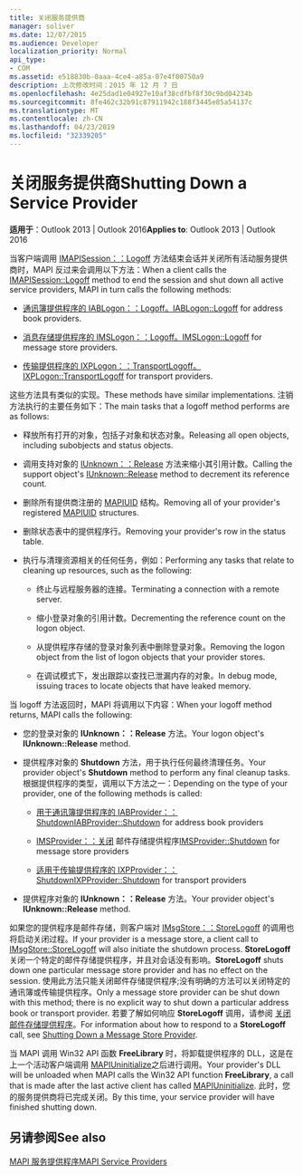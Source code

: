 ```yaml
---
title: 关闭服务提供商
manager: soliver
ms.date: 12/07/2015
ms.audience: Developer
localization_priority: Normal
api_type:
- COM
ms.assetid: e518830b-0aaa-4ce4-a85a-07e4f00750a9
description: 上次修改时间：2015 年 12 月 7 日
ms.openlocfilehash: 4e25dad1e04927e10af38cdfbf8f30c9bd04234b
ms.sourcegitcommit: 8fe462c32b91c87911942c188f3445e85a54137c
ms.translationtype: MT
ms.contentlocale: zh-CN
ms.lasthandoff: 04/23/2019
ms.locfileid: "32339205"
---
```

# <a name="shutting-down-a-service-provider"></a><span data-ttu-id="b7b09-103">关闭服务提供商</span><span class="sxs-lookup"><span data-stu-id="b7b09-103">Shutting Down a Service Provider</span></span>

 
  
<span data-ttu-id="b7b09-104">**适用于**：Outlook 2013 | Outlook 2016</span><span class="sxs-lookup"><span data-stu-id="b7b09-104">**Applies to**: Outlook 2013 | Outlook 2016</span></span> 
  
<span data-ttu-id="b7b09-105">当客户端调用 [IMAPISession：：Logoff](imapisession-logoff.md) 方法结束会话并关闭所有活动服务提供商时，MAPI 反过来会调用以下方法：</span><span class="sxs-lookup"><span data-stu-id="b7b09-105">When a client calls the [IMAPISession::Logoff](imapisession-logoff.md) method to end the session and shut down all active service providers, MAPI in turn calls the following methods:</span></span> 
  
- <span data-ttu-id="b7b09-106">[通讯簿提供程序的 IABLogon：：Logoff。](iablogon-logoff.md)</span><span class="sxs-lookup"><span data-stu-id="b7b09-106">[IABLogon::Logoff](iablogon-logoff.md) for address book providers.</span></span> 
    
- <span data-ttu-id="b7b09-107">[消息存储提供程序的 IMSLogon：：Logoff。](imslogon-logoff.md)</span><span class="sxs-lookup"><span data-stu-id="b7b09-107">[IMSLogon::Logoff](imslogon-logoff.md) for message store providers.</span></span> 
    
- <span data-ttu-id="b7b09-108">[传输提供程序的 IXPLogon：：TransportLogoff。](ixplogon-transportlogoff.md)</span><span class="sxs-lookup"><span data-stu-id="b7b09-108">[IXPLogon::TransportLogoff](ixplogon-transportlogoff.md) for transport providers.</span></span> 
    
<span data-ttu-id="b7b09-109">这些方法具有类似的实现。</span><span class="sxs-lookup"><span data-stu-id="b7b09-109">These methods have similar implementations.</span></span> <span data-ttu-id="b7b09-110">注销方法执行的主要任务如下：</span><span class="sxs-lookup"><span data-stu-id="b7b09-110">The main tasks that a logoff method performs are as follows:</span></span>
  
- <span data-ttu-id="b7b09-111">释放所有打开的对象，包括子对象和状态对象。</span><span class="sxs-lookup"><span data-stu-id="b7b09-111">Releasing all open objects, including subobjects and status objects.</span></span>
    
- <span data-ttu-id="b7b09-112">调用支持对象的 [IUnknown：：Release](https://msdn.microsoft.com/library/4b494c6f-f0ee-4c35-ae45-ed956f40dc7a%28Office.15%29.aspx) 方法来缩小其引用计数。</span><span class="sxs-lookup"><span data-stu-id="b7b09-112">Calling the support object's [IUnknown::Release](https://msdn.microsoft.com/library/4b494c6f-f0ee-4c35-ae45-ed956f40dc7a%28Office.15%29.aspx) method to decrement its reference count.</span></span> 
    
- <span data-ttu-id="b7b09-113">删除所有提供商注册的 [MAPIUID](mapiuid.md) 结构。</span><span class="sxs-lookup"><span data-stu-id="b7b09-113">Removing all of your provider's registered [MAPIUID](mapiuid.md) structures.</span></span> 
    
- <span data-ttu-id="b7b09-114">删除状态表中的提供程序行。</span><span class="sxs-lookup"><span data-stu-id="b7b09-114">Removing your provider's row in the status table.</span></span>
    
- <span data-ttu-id="b7b09-115">执行与清理资源相关的任何任务，例如：</span><span class="sxs-lookup"><span data-stu-id="b7b09-115">Performing any tasks that relate to cleaning up resources, such as the following:</span></span>
    
  - <span data-ttu-id="b7b09-116">终止与远程服务器的连接。</span><span class="sxs-lookup"><span data-stu-id="b7b09-116">Terminating a connection with a remote server.</span></span>
    
  - <span data-ttu-id="b7b09-117">缩小登录对象的引用计数。</span><span class="sxs-lookup"><span data-stu-id="b7b09-117">Decrementing the reference count on the logon object.</span></span>
    
  - <span data-ttu-id="b7b09-118">从提供程序存储的登录对象列表中删除登录对象。</span><span class="sxs-lookup"><span data-stu-id="b7b09-118">Removing the logon object from the list of logon objects that your provider stores.</span></span>
    
  - <span data-ttu-id="b7b09-119">在调试模式下，发出跟踪以查找已泄漏内存的对象。</span><span class="sxs-lookup"><span data-stu-id="b7b09-119">In debug mode, issuing traces to locate objects that have leaked memory.</span></span>
    
<span data-ttu-id="b7b09-120">当 logoff 方法返回时，MAPI 将调用以下内容：</span><span class="sxs-lookup"><span data-stu-id="b7b09-120">When your logoff method returns, MAPI calls the following:</span></span>
  
- <span data-ttu-id="b7b09-121">您的登录对象的 **IUnknown：：Release** 方法。</span><span class="sxs-lookup"><span data-stu-id="b7b09-121">Your logon object's **IUnknown::Release** method.</span></span> 
    
- <span data-ttu-id="b7b09-122">提供程序对象的 **Shutdown** 方法，用于执行任何最终清理任务。</span><span class="sxs-lookup"><span data-stu-id="b7b09-122">Your provider object's **Shutdown** method to perform any final cleanup tasks.</span></span> <span data-ttu-id="b7b09-123">根据提供程序的类型，调用以下方法之一：</span><span class="sxs-lookup"><span data-stu-id="b7b09-123">Depending on the type of your provider, one of the following methods is called:</span></span> 
    
  - <span data-ttu-id="b7b09-124">[用于通讯簿提供程序的 IABProvider：：Shutdown](iabprovider-shutdown.md)</span><span class="sxs-lookup"><span data-stu-id="b7b09-124">[IABProvider::Shutdown](iabprovider-shutdown.md) for address book providers</span></span> 
    
  - <span data-ttu-id="b7b09-125">[IMSProvider：：关闭](imsprovider-shutdown.md) 邮件存储提供程序</span><span class="sxs-lookup"><span data-stu-id="b7b09-125">[IMSProvider::Shutdown](imsprovider-shutdown.md) for message store providers</span></span> 
    
  - <span data-ttu-id="b7b09-126">[适用于传输提供程序的 IXPProvider：：Shutdown](ixpprovider-shutdown.md)</span><span class="sxs-lookup"><span data-stu-id="b7b09-126">[IXPProvider::Shutdown](ixpprovider-shutdown.md) for transport providers</span></span> 
    
- <span data-ttu-id="b7b09-127">提供程序对象的 **IUnknown：：Release** 方法。</span><span class="sxs-lookup"><span data-stu-id="b7b09-127">Your provider object's **IUnknown::Release** method.</span></span> 
    
<span data-ttu-id="b7b09-128">如果您的提供程序是邮件存储，则客户端对 [IMsgStore：：StoreLogoff](imsgstore-storelogoff.md) 的调用也将启动关闭过程。</span><span class="sxs-lookup"><span data-stu-id="b7b09-128">If your provider is a message store, a client call to [IMsgStore::StoreLogoff](imsgstore-storelogoff.md) will also initiate the shutdown process.</span></span> <span data-ttu-id="b7b09-129">**StoreLogoff** 关闭一个特定的邮件存储提供程序，并且对会话没有影响。</span><span class="sxs-lookup"><span data-stu-id="b7b09-129">**StoreLogoff** shuts down one particular message store provider and has no effect on the session.</span></span> <span data-ttu-id="b7b09-130">使用此方法只能关闭邮件存储提供程序;没有明确的方法可以关闭特定的通讯簿或传输提供程序。</span><span class="sxs-lookup"><span data-stu-id="b7b09-130">Only a message store provider can be shut down with this method; there is no explicit way to shut down a particular address book or transport provider.</span></span> <span data-ttu-id="b7b09-131">若要了解如何响应 **StoreLogoff** 调用，请参阅 [关闭邮件存储提供程序](shutting-down-a-message-store-provider.md)。</span><span class="sxs-lookup"><span data-stu-id="b7b09-131">For information about how to respond to a **StoreLogoff** call, see [Shutting Down a Message Store Provider](shutting-down-a-message-store-provider.md).</span></span>
  
<span data-ttu-id="b7b09-132">当 MAPI 调用 Win32 API 函数 **FreeLibrary** 时，将卸载提供程序的 DLL，这是在上一个活动客户端调用 [MAPIUninitialize](mapiuninitialize.md)之后进行调用。</span><span class="sxs-lookup"><span data-stu-id="b7b09-132">Your provider's DLL will be unloaded when MAPI calls the Win32 API function **FreeLibrary**, a call that is made after the last active client has called [MAPIUninitialize](mapiuninitialize.md).</span></span> <span data-ttu-id="b7b09-133">此时，您的服务提供商将已完成关闭。</span><span class="sxs-lookup"><span data-stu-id="b7b09-133">By this time, your service provider will have finished shutting down.</span></span> 
  
## <a name="see-also"></a><span data-ttu-id="b7b09-134">另请参阅</span><span class="sxs-lookup"><span data-stu-id="b7b09-134">See also</span></span>



[<span data-ttu-id="b7b09-135">MAPI 服务提供程序</span><span class="sxs-lookup"><span data-stu-id="b7b09-135">MAPI Service Providers</span></span>](mapi-service-providers.md)

